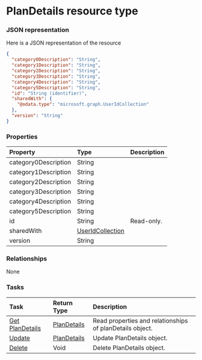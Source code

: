 # PlanDetails resource type



### JSON representation

Here is a JSON representation of the resource

<!-- {
  "blockType": "resource",
  "optionalProperties": [

  ],
  "@odata.type": "microsoft.graph.PlanDetails"
}-->

```json
{
  "category0Description": "String",
  "category1Description": "String",
  "category2Description": "String",
  "category3Description": "String",
  "category4Description": "String",
  "category5Description": "String",
  "id": "String (identifier)",
  "sharedWith": {
    "@odata.type": "microsoft.graph.UserIdCollection"
  },
  "version": "String"
}

```
### Properties
| Property	   | Type	|Description|
|:---------------|:--------|:----------|
|category0Description|String||
|category1Description|String||
|category2Description|String||
|category3Description|String||
|category4Description|String||
|category5Description|String||
|id|String| Read-only.|
|sharedWith|[UserIdCollection](useridcollection.md)||
|version|String||

### Relationships
None


### Tasks

| Task		   | Return Type	|Description|
|:---------------|:--------|:----------|
|[Get PlanDetails](../api/plandetails_get.md) | [PlanDetails](plandetails.md) |Read properties and relationships of planDetails object.|
|[Update](../api/plandetails_update.md) | [PlanDetails](plandetails.md)	|Update PlanDetails object. |
|[Delete](../api/plandetails_delete.md) | Void	|Delete PlanDetails object. |

<!-- uuid: 0492a951-1362-41ca-a8d1-fb9b374c6dd0
2015-10-15 04:07:53 UTC -->
<!-- {
  "type": "#page.annotation",
  "description": "PlanDetails resource",
  "keywords": "",
  "section": "documentation",
  "tocPath": ""
}-->